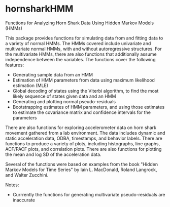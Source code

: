 # hornsharkHMM
Functions for Analyzing Horn Shark Data Using Hidden Markov Models (HMMs)

This package provides functions for simulating data from and fitting data to a variety of normal HMMs. The HMMs covered include univariate and multivariate normal HMMs, with and without autoregressive structures. For the multivariate HMMs, there are also functions that additionally assume independence between the variables. The functions cover the following features:
* Generating sample data from an HMM
* Estimation of HMM parameters from data using maximum likelihood estimation (MLE)
* Global decoding of states using the Viterbi algorithm, to find the most likely sequence of states given data and an HMM 
* Generating and plotting normal pseudo-residuals
* Bootstrapping estimates of HMM parameters, and using those estimates to estimate the covariance matrix and confidence intervals for the parameters

There are also functions for exploring accelerometer data on horn shark movement gathered from a lab environment. The data includes dynamic and static acceleration data, ODBA, timestamps, and behavior labels. There are functions to produce a variety of plots, including histographs, line graphs, ACF/PACF plots, and correlation plots. There are also functions for plotting the mean and log SD of the acceleration data. 

Several of the functions were based on examples from the book "Hidden Markov Models for Time Series" by Iain L. MacDonald, Roland Langrock, and Walter Zucchini.

Notes:
* Currrently the functions for generating multivariate pseudo-residuals are inaccurate
